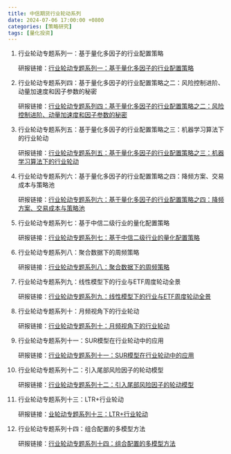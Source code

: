 ```yaml
---
title: 中信期货行业轮动系列
date: 2024-07-06 17:00:00 +0800 
categories: [策略研究] 
tags: [量化投资]  
---
```


1. 行业轮动专题系列一：基于量化多因子的行业配置策略

    研报链接：[行业轮动专题系列一：基于量化多因子的行业配置策略](/article/research-report/中信期货行业轮动系列/【中信期货量价策略】行业轮动专题系列一：基于量化多因子的行业配置策略——专题报告20210512.pdf)

2. 行业轮动专题系列四：基于量化多因子的行业配置策略之二：风险控制进阶、动量加速度和因子参数的秘密

    研报链接：[行业轮动专题系列四：基于量化多因子的行业配置策略之二：风险控制进阶、动量加速度和因子参数的秘密](/article/research-report/中信期货行业轮动系列/【中信期货量价策略】行业轮动专题系列四：基于量化多因子的行业配置策略之二：风险控制进阶、动量加速度和因子参数的秘密.pdf)

3. 行业轮动专题系列五：基于量化多因子的行业配置策略之三：机器学习算法下的行业轮动

    研报链接：[行业轮动专题系列五：基于量化多因子的行业配置策略之三：机器学习算法下的行业轮动](/article/research-report/中信期货行业轮动系列/【中信期货量价策略】行业轮动专题系列五：基于量化多因子的行业配置策略之三：机器学习算法下的行业轮动——专题报告20210902.pdf)

4. 行业轮动专题系列六：基于量化多因子的行业配置策略之四：降频方案、交易成本与策略池

    研报链接：[行业轮动专题系列六：基于量化多因子的行业配置策略之四：降频方案、交易成本与策略池](/article/research-report/中信期货行业轮动系列/【中信期货金融工程】行业轮动专题系列六：基于量化多因子的行业配置策略之四：降频方案、交易成本与策略池——行业轮动专题报告20211127.pdf)

5. 行业轮动专题系列七：基于中信二级行业的量化配置策略

    研报链接：[行业轮动专题系列七：基于中信二级行业的量化配置策略](/article/research-report/中信期货行业轮动系列/【中信期货金融工程】行业轮动专题系列七：基于中信二级行业的量化配置策略——行业轮动专题报告20220115.pdf)

6. 行业轮动专题系列八：聚合数据下的周频策略

    研报链接：[行业轮动专题系列八：聚合数据下的周频策略](/article/research-report/中信期货行业轮动系列/【中信期货金融工程】行业轮动专题系列八：聚合数据下的周频策略——行业轮动专题报告20220415.pdf)

7. 行业轮动专题系列九：线性模型下的行业与ETF周度轮动全景

    研报链接：[行业轮动专题系列九：线性模型下的行业与ETF周度轮动全景](/article/research-report/中信期货行业轮动系列/【中信期货金融工程】行业轮动专题系列九：线性模型下的行业与ETF周度轮动全景——专题报告20221107.pdf)

8. 行业轮动专题系列十：月频视角下的行业轮动

    研报链接：[行业轮动专题系列十：月频视角下的行业轮动](/article/research-report/中信期货行业轮动系列/【中信期货金融工程】行业轮动专题系列十：月频视角下的行业轮动：疾取慢攻，各有其道——专题报告20221128.pdf)

9. 行业轮动专题系列十一：SUR模型在行业轮动中的应用

    研报链接：[行业轮动专题系列十一：SUR模型在行业轮动中的应用](/article/research-report/中信期货行业轮动系列/【中信期货金融工程】行业轮动专题系列十一：SUR模型在行业轮动中的应用——专题报告20230308.pdf)

10. 行业轮动专题系列十二：引入尾部风险因子的轮动模型

    研报链接：[行业轮动专题系列十二：引入尾部风险因子的轮动模型](/article/research-report/中信期货行业轮动系列/【中信期货金融工程】行业轮动专题系列十二：引入尾部风险因子的轮动模型：赴险如夷，惟“益”所在——专题报告20230519.pdf)

11. 行业轮动专题系列十三：LTR+行业轮动

    研报链接：[业轮动专题系列十三：LTR+行业轮动](/article/research-report/中信期货行业轮动系列/【中信期货金融工程】行业轮动专题系列十三：LTR+行业轮动：得序即得道——专题报告20230724.pdf)

12. 行业轮动专题系列十四：组合配置的多模型方法

    研报链接：[行业轮动专题系列十四：组合配置的多模型方法](/article/research-report/中信期货行业轮动系列/【中信期货金融工程】行业轮动专题系列十四：组合配置的多模型方法——专题报告20231013.pdf)
